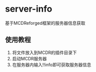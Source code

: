 # server-info
基于MCDReforged框架的服务器信息获取
## 使用教程
1. 将文件放入到MCDR的插件目录下
2. 启动MCDR服务器
3. 在服务器内输入!!info即可获取服务器信息
